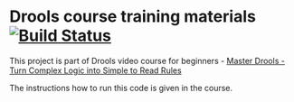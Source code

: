 # Drools course training materials [![Build Status](https://api.travis-ci.com/aasaru/drools-training.svg?branch=master)](https://travis-ci.com/aasaru/drools-training)

This project is part of Drools video course for beginners - 
[Master Drools - Turn Complex Logic into Simple to Read Rules](https://www.udemy.com/master-drools/?couponCode=GITHUB "Click to go to Udemy course")

The instructions how to run this code is given in the course.
